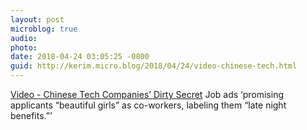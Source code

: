 ```yaml
---
layout: post
microblog: true
audio: 
photo: 
date: 2018-04-24 03:05:25 -0800
guid: http://kerim.micro.blog/2018/04/24/video-chinese-tech.html
---
```

[Video - Chinese Tech Companies’ Dirty Secret](https://www.nytimes.com/2018/04/23/opinion/chinese-tech-sexism.html?action=click&pgtype=Homepage&clickSource=story-heading&module=opinion-c-col-right-region&region=opinion-c-col-right-region&WT.nav=opinion-c-col-right-region) Job ads ‘promising applicants “beautiful girls” as co-workers, labeling them “late night benefits.”’
